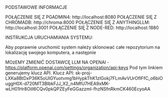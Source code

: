 PODSTAWOWE INFORMACJE

POŁĄCZENIE SIĘ Z PGADMIN4: http://localhost:8080
POŁĄCZENIE SIĘ Z CHROMADB: http://chroma:8000
POŁĄCZENIE SIĘ Z ANYTHINGLLM: http://localhost:3001
POŁĄCZENIE SIĘ Z NODE-RED: http://localhost:1880

INSTRUKCJA URUCHAMIANIA SYSTEMU:

Aby poprawnie uruchomić system należy sklonować całe repozytorium na lokalizację swojego komputera, a następnie




MOżEMY ZMIENIĆ DOSTAWCĘ LLM NA OPENAI - https://platform.openai.com/settings/organization/api-keys
Pod tym linkiem generujemy klucz API.
Klucz API: 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
